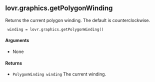 lovr.graphics.getPolygonWinding
---

Returns the current polygon winding.  The default is counterclockwise.

     winding = lovr.graphics.getPolygonWinding()

#### Arguments

- None

#### Returns

- `PolygonWinding winding` The current winding.
